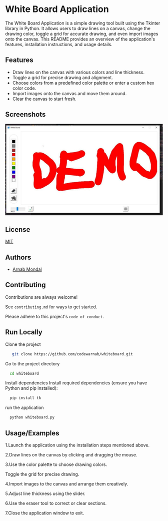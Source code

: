 
# White Board Application

The White Board Application is a simple drawing tool built using the Tkinter library in Python. It allows users to draw lines on a canvas, change the drawing color, toggle a grid for accurate drawing, and even import images onto the canvas. This README provides an overview of the application's features, installation instructions, and usage details.


## Features

- Draw lines on the canvas with various colors and line thickness.
- Toggle a grid for precise drawing and alignment.
- Choose colors from a predefined color palette or enter a custom hex color code.
- Import images onto the canvas and move them around.
- Clear the canvas to start fresh.

## Screenshots

![App Screenshot](data/photo_6264710092347782961_y.jpg)



## License

[MIT](https://choosealicense.com/licenses/mit/)


## Authors

- [Arnab Mondal](https://www.github.com/codewarnab)


## Contributing

Contributions are always welcome!

See `contributing.md` for ways to get started.

Please adhere to this project's `code of conduct`.


## Run Locally

Clone the project

```bash
   git clone https://github.com/codewarnab/whiteboard.git
```

Go to the project directory

```bash
  cd whiteboard
```

Install dependencies
Install required dependencies (ensure you have Python and pip installed):

```bash
  pip install tk
```

run the application

```bash
  python whiteboard.py

```


## Usage/Examples


1.Launch the application using the installation steps mentioned above.

2.Draw lines on the canvas by clicking and dragging the mouse.

3.Use the color palette to choose drawing colors.

Toggle the grid for precise drawing.

4.Import images to the canvas and arrange them creatively.

5.Adjust line thickness using the slider.

6.Use the eraser tool to correct or clear sections.

7.Close the application window to exit.

